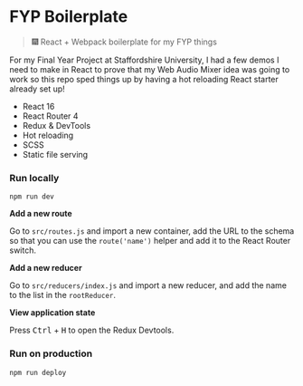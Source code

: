# FYP Boilerplate

> 🎆 React + Webpack boilerplate for my FYP things

For my Final Year Project at Staffordshire University, I had a few demos I need to make in React to prove that my Web Audio Mixer idea was going to work so this repo sped things up by having a hot reloading React starter already set up!

- React 16
- React Router 4
- Redux & DevTools
- Hot reloading
- SCSS
- Static file serving

### Run locally

```
npm run dev
```

**Add a new route**

Go to `src/routes.js` and import a new container, add the URL to the schema so that you can use the `route('name')` helper and add it to the React Router switch.

**Add a new reducer**

Go to `src/reducers/index.js` and import a new reducer, and add the name to the list in the `rootReducer`.

**View application state**

Press <kbd>Ctrl</kbd> + <kbd>H</kbd> to open the Redux Devtools.

### Run on production

```
npm run deploy
```
